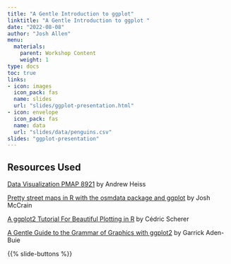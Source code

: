 ```yaml
---
title: "A Gentle Introduction to ggplot"
linktitle: "A Gentle Introduction to ggplot "
date: "2022-08-08"
author: "Josh Allen"
menu:
  materials:
    parent: Workshop Content
    weight: 1
type: docs
toc: true
links:
- icon: images
  icon_pack: fas
  name: slides
  url: "slides/ggplot-presentation.html"
- icon: envelope
  icon_pack: fas
  name: data
  url: "slides/data/penguins.csv"
slides: "ggplot-presentation"
---
```


## Resources Used

[Data Visualization PMAP 8921](https://datavizs21.classes.andrewheiss.com/) by Andrew Heiss

[Pretty street maps in R with the osmdata package and ggplot](http://joshuamccrain.com/tutorials/maps/streets_tutorial.html) by Josh McCrain

[A ggplot2 Tutorial For Beautiful Plotting in R](https://cedricscherer.netlify.app/2019/08/05/a-ggplot2-tutorial-for-beautiful-plotting-in-r/) by Cédric Scherer

[A Gentle Guide to the Grammar of Graphics with ggplot2](https://www.garrickadenbuie.com/talk/gentle-ggplot2-usf-asu/) by Garrick Aden-Buie

{{% slide-buttons %}}
